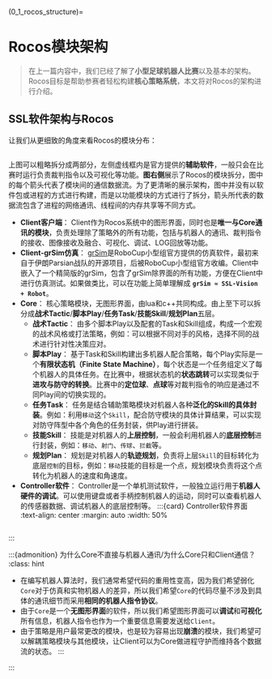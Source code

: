 (0_1_rocos_structure)=
# Rocos模块架构

> 在上一篇内容中，我们已经了解了**小型足球机器人比赛**以及基本的架构。Rocos目标是帮助参赛者轻松构建**核心策略系统**，本文将对Rocos的架构进行介绍。

## SSL软件架构与Rocos

让我们从更细致的角度来看Rocos的模块分布：

```{thumbnail} ../../img/ssl_system.png
```

上图可以粗略拆分成两部分，左侧虚线框内是官方提供的**辅助软件**，一般只会在比赛时运行负责裁判指令以及可视化等功能。**图右侧**展示了Rocos的模块拆分，图中的每个箭头代表了模块间的通信数据流。为了更清晰的展示架构，图中并没有以软件包或进程的方式进行构建，而是以功能模块的方式进行了拆分，箭头所代表的数据流包含了进程的网络通讯、线程间的内存共享等不同方式。
* **Client客户端**： Client作为Rocos系统中的图形界面，同时也是**唯一与Core通讯的模块**，负责处理除了策略外的所有功能，包括与机器人的通讯、裁判指令的接收、图像接收及融合、可视化、调试、LOG回放等功能。
* **Client-grSim仿真**： [grSim](https://github.com/RoboCup-SSL/grSim)是RoboCup小型组官方提供的仿真软件，最初来自于伊朗Parsian战队的开源项目，后被RoboCup小型组官方收编。Client中嵌入了一个精简版的grSim，包含了grSim除界面的所有功能，方便在Client中进行仿真测试。如果做类比，可以在功能上简单理解成 **`grSim ≈ SSL-Vision + Robot`**。
* **Core**： 核心策略模块，无图形界面，由lua和c++共同构成。由上至下可以拆分成**战术Tactic**/**脚本Play**/**任务Task**/**技能Skill**/**规划Plan**五层。
    * **战术Tactic**： 由多个脚本Play以及配套的Task和Skill组成，构成一个宏观的战术风格或打法策略，例如：可以根据不同对手的风格，选择不同的战术进行针对性决策应对。
    * **脚本Play**： 基于Task和Skill构建出多机器人配合策略，每个Play实际是一个**有限状态机（Finite State Machine）**，每个状态是一个任务组定义了每个机器人的具体任务。在比赛中，根据状态机的**状态跳转**可以实现类似于**进攻与防守的转换**。比赛中的**定位球**、**点球**等对裁判指令的响应是通过不同Play间的切换实现的。
    * **任务Task**： 任务是结合辅助策略模块对机器人各种**泛化的Skill的具体封装**。例如：利用`移动`这个`Skill`，配合防守模块的具体计算结果，可以实现对防守阵型中各个角色的任务封装，供Play进行拼装。
    * **技能Skill**： 技能是对机器人的**上层控制**，一般会利用机器人的**底层控制**进行封装，例如：`移动`、`射门`、`传球`、`拦截`等。
    * **规划Plan**： 规划是对机器人的**轨迹规划**，负责将上层`Skill`的目标转化为底层`控制`的目标，例如：`移动`技能的目标是一个点，规划模块负责将这个点转化为机器人的速度和角速度。
* **Controller软件**： Controller是一个单机测试软件，一般独立运行用于**机器人硬件的调试**。可以使用键盘或者手柄控制机器人的运动，同时可以查看机器人的传感器数据、调试机器人的底层控制等。
:::{card} Controller软件界面
:text-align: center
:margin: auto
:width: 50%

```{thumbnail} ../../img/controller.png
```
:::

:::{admonition} 为什么Core不直接与机器人通讯/为什么Core只和Client通信？
:class: hint
* 在编写机器人算法时，我们通常希望代码的重用性变高，因为我们希望弱化`Core`对于仿真和实物机器人的差异，所以我们希望`Core`的代码尽量不涉及到具体的通讯细节而采用**相同的机器人指令协议**。
* 由于`Core`是一个**无图形界面**的软件，所以我们希望图形界面可以**调试**和**可视化**所有信息，机器人指令也作为一个重要信息需要发送给`Client`。
* 由于策略是用户最常更改的模块，也是较为容易出现**崩溃**的模块，我们希望可以解耦策略模块与其他模块，让Client可以为Core做进程守护而维持各个数据流的状态。
:::

:::

